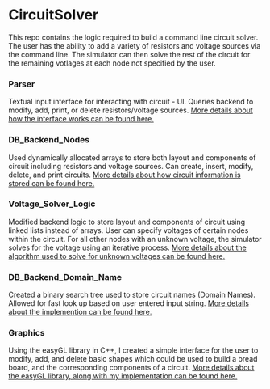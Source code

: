 # CircuitSolver

This repo contains the logic required to build a command line circuit solver. The user has the ability to add a variety of resistors and voltage sources via the command line. The simulator can then solve the rest of the circuit for the remaining votlages at each node not specified by the user. 

### Parser

Textual input interface for interacting with circuit - UI. Queries backend to modify, add, print, or delete resistors/voltage sources.
[More details about how the interface works can be found here.](Parser/lab2_handout.pdf)

### DB_Backend_Nodes

Used dynamically allocated arrays to store both layout and components of circuit including resistors and voltage sources. Can create, insert, modify, delete, and print circuits. [More details about how circuit information is stored can be found here.](DB_Backend_Nodes/lab3_handout.pdf)

### Voltage_Solver_Logic

Modified backend logic to store layout and components of circuit using linked lists instead of arrays. User can specify voltages of certain nodes within the circuit. For all other nodes with an unknown voltage, the simulator solves for the voltage using an iterative process. [More details about the algorithm used to solve for unknown voltages can be found here.](Voltage_Solver_Logic/lab4_handout.pdf)

### DB_Backend_Domain_Name

Created a binary search tree used to store circuit names (Domain Names). Allowed for fast look up based on user entered input string.
[More details about the implemention can be found here.](DB_Backend_Domain_Name/lab5_handout.pdf)

### Graphics

Using the easyGL library in C++, I created a simple interface for the user to modify, add, and delete basic shapes which could be used to build a bread board, and the corresponding components of a circuit. [More details about the easyGL library, along with my implementation can be found here.](Graphics/lab6_handout.pdf)
